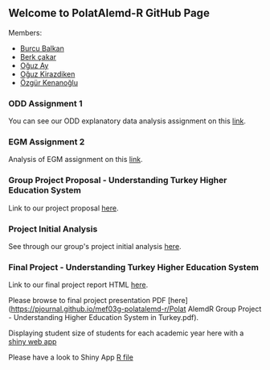 ## Welcome to PolatAlemd-R GitHub Page

Members:
- [Burcu Balkan](https://pjournal.github.io/mef03-balkanburcu/)
- [Berk çakar](https://pjournal.github.io/mef03-cakarb/)
- [Oğuz Ay](https://pjournal.github.io/mef03-oguzayy/)
- [Oğuz Kirazdiken](https://pjournal.github.io/mef03-oguzkirazdiken/)
- [Özgür Kenanoğlu](https://pjournal.github.io/mef03-ozgurken/)

### ODD Assignment 1

You can see our ODD explanatory data analysis assignment on this [link](https://pjournal.github.io/mef03g-polatalemd-r/ODD-Car-Sales-Analysis.html).

### EGM Assignment 2

Analysis of EGM assignment on this [link](https://pjournal.github.io/mef03g-polatalemd-r/EGM_DATA_ANALYSIS.html).

### Group Project Proposal - Understanding Turkey Higher Education System

Link to our project proposal [here](https://pjournal.github.io/mef03g-polatalemd-r/Polat-Alemd-R-Project-Proposal.html).

### Project Initial Analysis

See through our group's project initial analysis [here](https://pjournal.github.io/mef03g-polatalemd-r/Polat-AlemdR-Project-Initial-Analysis.html).

### Final Project - Understanding Turkey Higher Education System

Link to our final project report HTML [here](https://pjournal.github.io/mef03g-polatalemd-r/PolatAlem-R----Final-Project-Report.html).

Please browse to final project presentation PDF [here](https://pjournal.github.io/mef03g-polatalemd-r/Polat AlemdR Group Project - Understanding Higher Education System in Turkey.pdf).

Displaying student size of students for each academic year here with a [shiny web app](https://polatalemdr.shinyapps.io/uni_app/)

Please have a look to Shiny App [R file](https://github.com/pjournal/mef03g-polatalemd-r/blob/master/app.R)
